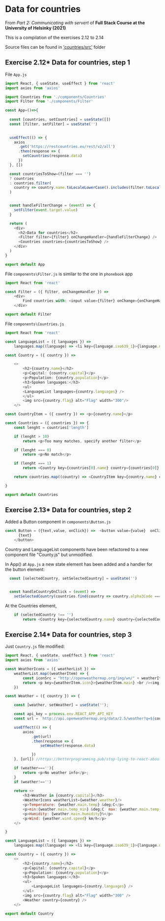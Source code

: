# Data for countries
From *Part 2: Communicating with servert* of **Full Stack Course at the University of Helsinky (2021)**

This is a compilation of the exercises 2.12 to 2.14

Source files can be found in ['countries/src'](https://github.com/greenvan/fullstackopen2021/tree/main/part2/phonebook/src) folder

## Exercise 2.12* Data for countries, step 1

File `App.js`
```js
import React, { useState, useEffect } from 'react'
import axios from 'axios'

import Countries from './components/Countries'
import Filter from './components/Filter'

const App=()=>{
  
  const [countries, setCountries] = useState([])
  const [filter, setFilter] = useState('')

  
  useEffect(() => {
    axios
      .get('https://restcountries.eu/rest/v2/all')
      .then(response => {
        setCountries(response.data)
      })
  }, [])

  const countriesToShow=(filter === '')
  ? countries
  : countries.filter(
    country => country.name.toLocaleLowerCase().includes(filter.toLocaleLowerCase())
  )


  const handleFilterChange = (event) => {
    setFilter(event.target.value)
  }

  return (
    <div>
      <h2>Data for countries</h2>
      <Filter filter={filter} onChangeHandler={handleFilterChange} />
      <Countries countries={countriesToShow} />
    </div>
  )
}

export default App
```


File `components\Filter.js` is similar to the one in `phonebook` app
```js 
import React from 'react'

const Filter = ({ filter, onChangeHandler }) =>
    <div>
        Find countries with: <input value={filter} onChange={onChangeHandler} />
    </div>

export default Filter
```

File `components\Countries.js`
```js
import React from 'react'

const LanguageList = ({ languages }) =>
    languages.map((language) => <li key={language.iso639_1}>{language.name}</li>)

const Country = ({ country }) =>

    <>
        <h2>{country.name}</h2>
        <p>Capital: {country.capital}</p>
        <p>Population: {country.population}</p>
        <h3>Spoken languages:</h3>
        <ul>
        <LanguageList languages={country.languages} />
        </ul>
        <img src={country.flag} alt="Flag" width="300"/>
    </>

const CountryItem = ({ country }) => <p>{country.name}</p>

const Countries = ({ countries }) => {
    const lenght = countries['length']

    if (lenght > 10)
        return <p>Too many matches, specify another filter</p>

    if (lenght === 0)
        return <p>No match</p>

    if (lenght === 1)
        return <Country key={countries[0].name} country={countries[0]} />

    return countries.map((country) => <CountryItem key={country.name} country={country} />)

}

export default Countries
```

## Exercise 2.13* Data for countries, step 2

Added a Button component in `components\Button.js`

```js
const Button = ({text,value, onClick}) =>  <button value={value}  onClick={onClick}>
      {text}
    </button>
```

Country and LanguageList components have been refactored to a new component file "County.js" but unmodified.

In App() at `App.js` a new state element has been added and a handler for the button element:

```js
  const [selectedCountry, setSelectedCountry] = useState('')


  const handleCountryOnClick = (event) => 
    setSelectedCountry(countries.find(country => country.alpha3Code === event.target.value))    
  ```

  At the Countries element, 

```js 
    if (selectedCountry !== '')
        return <Country key={selectedCountry.name} country={selectedCountry} />
```

## Exercise 2.14* Data for countries, step 3

Just `Country.js` file modified:

```js 
import React, { useState, useEffect } from 'react'
import axios from 'axios'

const WeatherIcons = ({ weatherList }) =>
    weatherList.map((weatherItem) => {
        const iconSrc = "http://openweathermap.org/img/wn/" + weatherItem.icon + "@2x.png"
        return <p key={weatherItem.icon}>{weatherItem.main} <br /><img alt="Weather icon" src={iconSrc} /></p>
    })

const Weather = ({ country }) => {

    const [weather, setWeather] = useState('');

    const api_key = process.env.REACT_APP_API_KEY
    const url = `http://api.openweathermap.org/data/2.5/weather?q=${country.capital},${country.alpha3Code}&units=metric&appid=${api_key}`

    useEffect(() => {
        axios
            .get(url)
            .then(response => {
                setWeather(response.data)

            })
    }, [url]) //https://betterprogramming.pub/stop-lying-to-react-about-missing-dependencies-10612e9aeeda

    if (weather===''){
        return <p>No weather info</p>;
    }
    if (weather!=='')
    
    return <>
        <h3>Weather in {country.capital}</h3>
        <WeatherIcons weatherList={weather.weather}/>
        <p>Temperature: {weather.main.temp} &deg;C</p>
        <p>min:{weather.main.temp_min} &deg;C  max: {weather.main.temp_max} &deg;C </p> 
        <p>Humidity: {weather.main.humidity}%</p>
        <p>Wind: {weather.wind.speed} km/h</p>
    </>

}

const LanguageList = ({ languages }) =>
    languages.map((language) => <li key={language.iso639_1}>{language.name}</li>)

const Country = ({ country }) =>
    <>
        <h2>{country.name}</h2>
        <p>Capital: {country.capital}</p>
        <p>Population: {country.population}</p>
        <h3>Spoken languages:</h3>
        <ul>
            <LanguageList languages={country.languages} />
        </ul>
        <img src={country.flag} alt="Flag" width="300" />
        <Weather country={country} />
    </>

export default Country
```
